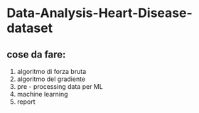 # Data-Analysis-Heart-Disease-dataset
## cose da fare:
1.  algoritmo di forza bruta
2.  algoritmo del gradiente
3.  pre - processing data per ML
4.  machine learning
5.  report  
